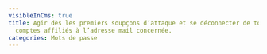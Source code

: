 ```yaml
---
visibleInCms: true
title: Agir dès les premiers soupçons d’attaque et se déconnecter de tous les
  comptes affiliés à l’adresse mail concernée.
categories: Mots de passe
---
```

